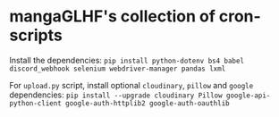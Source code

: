 # mangaGLHF's collection of cron-scripts

Install the dependencies:
`pip install python-dotenv bs4 babel discord_webhook selenium webdriver-manager pandas lxml`

For `upload.py` script, install optional `cloudinary`, `pillow` and `google` dependencies:
`pip install --upgrade cloudinary Pillow google-api-python-client google-auth-httplib2 google-auth-oauthlib`